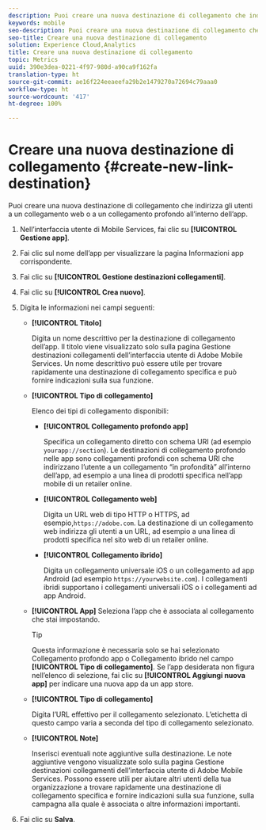 ```yaml
---
description: Puoi creare una nuova destinazione di collegamento che indirizza gli utenti a un collegamento web o a un collegamento profondo all’interno dell’app.
keywords: mobile
seo-description: Puoi creare una nuova destinazione di collegamento che indirizza gli utenti a un collegamento web o a un collegamento profondo all’interno dell’app.
seo-title: Creare una nuova destinazione di collegamento
solution: Experience Cloud,Analytics
title: Creare una nuova destinazione di collegamento
topic: Metrics
uuid: 390e3dea-0221-4f97-980d-a90ca9f162fa
translation-type: ht
source-git-commit: ae16f224eeaeefa29b2e1479270a72694c79aaa0
workflow-type: ht
source-wordcount: '417'
ht-degree: 100%

---
```



# Creare una nuova destinazione di collegamento {#create-new-link-destination}

Puoi creare una nuova destinazione di collegamento che indirizza gli utenti a un collegamento web o a un collegamento profondo all’interno dell’app.

1. Nell’interfaccia utente di Mobile Services, fai clic su **[!UICONTROL Gestione app]**.
1. Fai clic sul nome dell’app per visualizzare la pagina Informazioni app corrispondente.
1. Fai clic su **[!UICONTROL Gestione destinazioni collegamenti]**.
1. Fai clic su **[!UICONTROL Crea nuovo]**.
1. Digita le informazioni nei campi seguenti:
   * **[!UICONTROL Titolo]**

      Digita un nome descrittivo per la destinazione di collegamento dell’app. Il titolo viene visualizzato solo sulla pagina Gestione destinazioni collegamenti dell’interfaccia utente di Adobe Mobile Services. Un nome descrittivo può essere utile per trovare rapidamente una destinazione di collegamento specifica e può fornire indicazioni sulla sua funzione.

   * **[!UICONTROL Tipo di collegamento]**

      Elenco dei tipi di collegamento disponibili:

      * **[!UICONTROL Collegamento profondo app]**

         Specifica un collegamento diretto con schema URI (ad esempio `yourapp://section`). Le destinazioni di collegamento profondo nelle app sono collegamenti profondi con schema URI che indirizzano l’utente a un collegamento “in profondità” all’interno dell’app, ad esempio a una linea di prodotti specifica nell’app mobile di un retailer online.

      * **[!UICONTROL Collegamento web]**

         Digita un URL web di tipo HTTP o HTTPS, ad esempio,`https://adobe.com`. La destinazione di un collegamento web indirizza gli utenti a un URL, ad esempio a una linea di prodotti specifica nel sito web di un retailer online.

      * **[!UICONTROL Collegamento ibrido]**

         Digita un collegamento universale iOS o un collegamento ad app Android (ad esempio `https://yourwebsite.com`). I collegamenti ibridi supportano i collegamenti universali iOS o i collegamenti ad app Android.
   * **[!UICONTROL App]**
Seleziona l’app che è associata al collegamento che stai impostando.

      >[!TIP]
      >
      >Questa informazione è necessaria solo se hai selezionato Collegamento profondo app o Collegamento ibrido nel campo **[!UICONTROL Tipo di collegamento]**. Se l’app desiderata non figura nell’elenco di selezione, fai clic su **[!UICONTROL Aggiungi nuova app]** per indicare una nuova app da un app store.

   * **[!UICONTROL Tipo di collegamento]**

      Digita l’URL effettivo per il collegamento selezionato. L’etichetta di questo campo varia a seconda del tipo di collegamento selezionato.

   * **[!UICONTROL Note]**

      Inserisci eventuali note aggiuntive sulla destinazione. Le note aggiuntive vengono visualizzate solo sulla pagina Gestione destinazioni collegamenti dell’interfaccia utente di Adobe Mobile Services. Possono essere utili per aiutare altri utenti della tua organizzazione a trovare rapidamente una destinazione di collegamento specifica e fornire indicazioni sulla sua funzione, sulla campagna alla quale è associata o altre informazioni importanti.


1. Fai clic su **Salva**.

